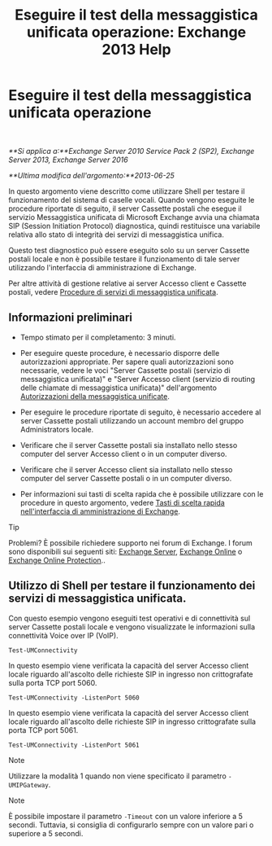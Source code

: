 ﻿---
title: 'Eseguire il test della messaggistica unificata operazione: Exchange 2013 Help'
TOCTitle: Eseguire il test della messaggistica unificata operazione
ms:assetid: 06c9ab4e-8272-47b1-a217-e366f7e9dbaa
ms:mtpsurl: https://technet.microsoft.com/it-it/library/Aa995957(v=EXCHG.150)
ms:contentKeyID: 56269827
ms.date: 05/22/2018
mtps_version: v=EXCHG.150
ms.translationtype: MT
---

# Eseguire il test della messaggistica unificata operazione

 

_**Si applica a:**Exchange Server 2010 Service Pack 2 (SP2), Exchange Server 2013, Exchange Server 2016_

_**Ultima modifica dell'argomento:**2013-06-25_

In questo argomento viene descritto come utilizzare Shell per testare il funzionamento del sistema di caselle vocali. Quando vengono eseguite le procedure riportate di seguito, il server Cassette postali che esegue il servizio Messaggistica unificata di Microsoft Exchange avvia una chiamata SIP (Session Initiation Protocol) diagnostica, quindi restituisce una variabile relativa allo stato di integrità dei servizi di messaggistica unifica.

Questo test diagnostico può essere eseguito solo su un server Cassette postali locale e non è possibile testare il funzionamento di tale server utilizzando l'interfaccia di amministrazione di Exchange.

Per altre attività di gestione relative ai server Accesso client e Cassette postali, vedere [Procedure di servizi di messaggistica unificata](um-services-procedures-exchange-2013-help.md).

## Informazioni preliminari

  - Tempo stimato per il completamento: 3 minuti.

  - Per eseguire queste procedure, è necessario disporre delle autorizzazioni appropriate. Per sapere quali autorizzazioni sono necessarie, vedere le voci "Server Cassette postali (servizio di messaggistica unificata)" e "Server Accesso client (servizio di routing delle chiamate di messaggistica unificata)" dell'argomento [Autorizzazioni della messaggistica unificate](unified-messaging-permissions-exchange-2013-help.md).

  - Per eseguire le procedure riportate di seguito, è necessario accedere al server Cassette postali utilizzando un account membro del gruppo Administrators locale.

  - Verificare che il server Cassette postali sia installato nello stesso computer del server Accesso client o in un computer diverso.

  - Verificare che il server Accesso client sia installato nello stesso computer del server Cassette postali o in un computer diverso.

  - Per informazioni sui tasti di scelta rapida che è possibile utilizzare con le procedure in questo argomento, vedere [Tasti di scelta rapida nell'interfaccia di amministrazione di Exchange](keyboard-shortcuts-in-the-exchange-admin-center-exchange-online-protection-help.md).


> [!TIP]
> Problemi? È possibile richiedere supporto nei forum di Exchange. I forum sono disponibili sui seguenti siti: <A href="https://go.microsoft.com/fwlink/p/?linkid=60612">Exchange Server</A>, <A href="https://go.microsoft.com/fwlink/p/?linkid=267542">Exchange Online</A> o <A href="https://go.microsoft.com/fwlink/p/?linkid=285351">Exchange Online Protection</A>..



## Utilizzo di Shell per testare il funzionamento dei servizi di messaggistica unificata.

Con questo esempio vengono eseguiti test operativi e di connettività sul server Cassette postali locale e vengono visualizzate le informazioni sulla connettività Voice over IP (VoIP).

    Test-UMConnectivity

In questo esempio viene verificata la capacità del server Accesso client locale riguardo all'ascolto delle richieste SIP in ingresso non crittografate sulla porta TCP port 5060.

    Test-UMConnectivity -ListenPort 5060

In questo esempio viene verificata la capacità del server Accesso client locale riguardo all'ascolto delle richieste SIP in ingresso crittografate sulla porta TCP port 5061.

    Test-UMConnectivity -ListenPort 5061


> [!NOTE]
> Utilizzare la modalità 1 quando non viene specificato il parametro <CODE>-UMIPGateway</CODE>.




> [!NOTE]
> È possibile impostare il parametro <CODE>-Timeout</CODE> con un valore inferiore a 5 secondi. Tuttavia, si consiglia di configurarlo sempre con un valore pari o superiore a 5 secondi.


